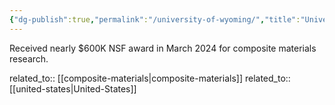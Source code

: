 ```yaml
---
{"dg-publish":true,"permalink":"/university-of-wyoming/","title":"University of Wyoming"}
---
```



Received nearly $600K NSF award in March 2024 for composite materials research.

related_to:: [[composite-materials\|composite-materials]]
related_to:: [[united-states\|United-States]]
